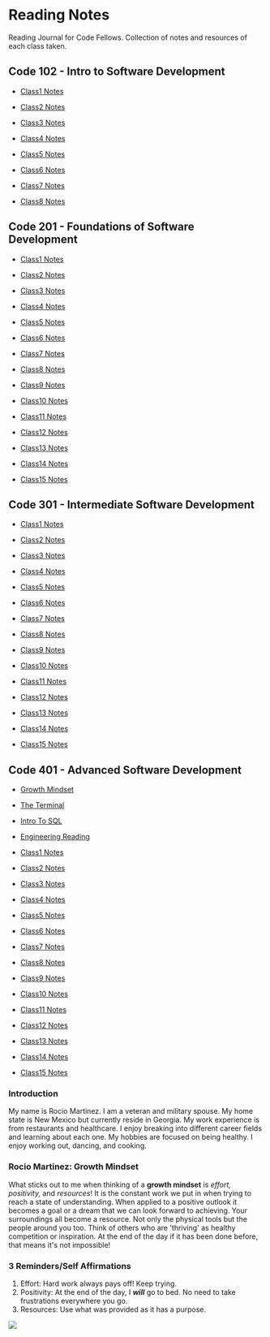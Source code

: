 # Reading Notes

Reading Journal for Code Fellows. Collection of notes and resources of each class taken.

## Code 102 - Intro to Software Development

- [Class1 Notes](code-102/markdownnotes.md)

- [Class2 Notes](code-102/gitnotes/texteditor.md)

- [Class3 Notes](code-102/gitnotes.md)

- [Class4 Notes](code-102/git-github.md)

- [Class5 Notes](code-102/class5.md)

- [Class6 Notes](code-102/class6.md)

- [Class7 Notes](code-102/class7.md)

- [Class8 Notes](code-102/class8.md)


## Code 201 - Foundations of Software Development

- [Class1 Notes](code-201/class1.md)

- [Class2 Notes](code-201/class2.md)

- [Class3 Notes](code-201/class3.md)

- [Class4 Notes](code-201/class4.md)

- [Class5 Notes](code-201/class5.md)

- [Class6 Notes](code-201/class6.md)

- [Class7 Notes](code-201/class7.md)

- [Class8 Notes](code-201/class8.md)

- [Class9 Notes](code-201/class9.md)

- [Class10 Notes](code-201/class10.md)

- [Class11 Notes](code-201/class11.md)

- [Class12 Notes](code-201/class12.md)

- [Class13 Notes](code-201/class13.md)

- [Class14 Notes](code-201/class14.md)

- [Class15 Notes](code-201/class15.md)

## Code 301 - Intermediate Software Development

- [Class1 Notes](code-301/class1.md)

- [Class2 Notes](code-301/class2.md)

- [Class3 Notes](code-301/class3.md)

- [Class4 Notes](code-301/class4.md)

- [Class5 Notes](Rcode-301/class5.md)

- [Class6 Notes](code-301/class6.md)

- [Class7 Notes](code-301/class7.md)

- [Class8 Notes](code-301/class8.md)

- [Class9 Notes](code-301/class9.md)

- [Class10 Notes](code-301/class10.md)

- [Class11 Notes](code-301/class11.md)

- [Class12 Notes](code-301/class12.md)

- [Class13 Notes](code-301/class13.md)

- [Class14 Notes](code-301/class14.md)

- [Class15 Notes](code-301/class15.md)

## Code 401 - Advanced Software Development

- [Growth Mindset](code-401/GrowthMindset.md)

- [The Terminal](code-401/TheTerminal.md)

- [Intro To SQL](code-401/IntroToSQL.md)

- [Engineering Reading](code-401/EngineeringReading.md)

- [Class1 Notes](code-401/class1.md)

- [Class2 Notes](code-401/class2.md)

- [Class3 Notes](code-401/class3.md)

- [Class4 Notes](code-401/class4.md)

- [Class5 Notes](code-401/class5.md)

- [Class6 Notes](code-401/class6.md)

- [Class7 Notes](code-401/class7.md)

- [Class8 Notes](code-401/class8.md)

- [Class9 Notes](code-401/class9.md)

- [Class10 Notes](code-401/class10.md)

- [Class11 Notes](code-401/class11.md)

- [Class12 Notes](code-401/class12.md)

- [Class13 Notes](code-401/class13.md)

- [Class14 Notes](code-401/class14.md)

- [Class15 Notes](code-401/class15.md)

### **Introduction**

My name is Rocio Martinez. I am a veteran and military spouse. My home state is New Mexico but currently reside in Georgia. My work experience is from restaurants and healthcare. I enjoy breaking into different career fields and learning about each one. My hobbies are focused on being healthy. I enjoy working out, dancing, and cooking.

### Rocio Martinez: Growth Mindset

What sticks out to me when thinking of a **growth mindset** is *effort, positivity,* and *resources*!
It is the constant work we put in when trying to reach a state of  understanding. When applied to a positive outlook it becomes a goal or a dream that we can look forward to achieving. Your surroundings all become a resource. Not only the physical tools but the people around you too. Think of others who are 'thriving' as healthy competition or inspiration. At the end of the day if it has been done before, that means it's not impossible!

### 3 Reminders/Self Affirmations

1. Effort: Hard work always pays off! Keep trying.
2. Positivity: At the end of the day, I ***will*** go to bed. No need to take frustrations everywhere you go.
3. Resources: Use what was provided as it has a purpose.

<img src="https://images.unsplash.com/photo-1633453223757-a968278792cf?ixlib=rb-4.0.3&ixid=MnwxMjA3fDB8MHxwaG90by1wYWdlfHx8fGVufDB8fHx8&auto=format&fit=crop&w=1740&q=80" />
